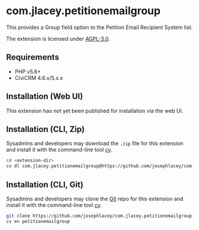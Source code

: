 # com.jlacey.petitionemailgroup

This provides a Group field option to the Petition Email Recipient System list.

The extension is licensed under [AGPL-3.0](LICENSE.txt).

## Requirements

* PHP v5.6+
* CiviCRM 4.6.x/5.x.x

## Installation (Web UI)

This extension has not yet been published for installation via the web UI.

## Installation (CLI, Zip)

Sysadmins and developers may download the `.zip` file for this extension and
install it with the command-line tool [cv](https://github.com/civicrm/cv).

```bash
cd <extension-dir>
cv dl com.jlacey.petitionemailgroup@https://github.com/josephlacey/com.jlacey.petitionemailgroup/archive/master.zip
```

## Installation (CLI, Git)

Sysadmins and developers may clone the [Git](https://en.wikipedia.org/wiki/Git) repo for this extension and
install it with the command-line tool [cv](https://github.com/civicrm/cv).

```bash
git clone https://github.com/josephlacey/com.jlacey.petitionemailgroup.git
cv en petitionemailgroup
```
